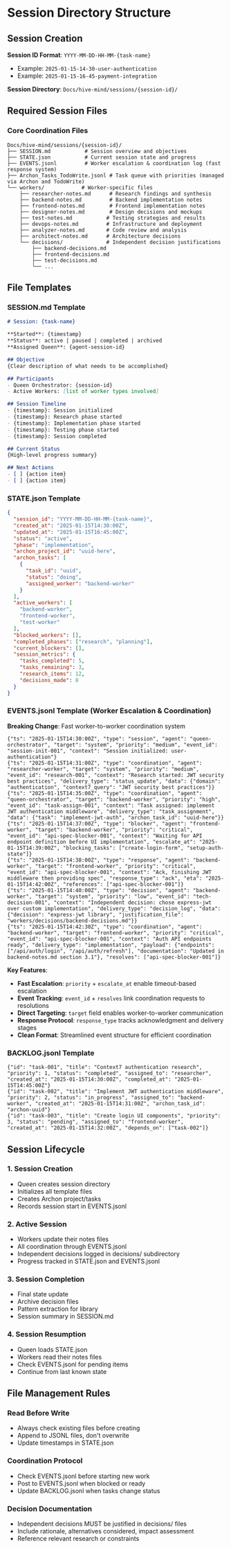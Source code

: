 # Session Directory Structure

## Session Creation

**Session ID Format**: `YYYY-MM-DD-HH-MM-{task-name}`
- Example: `2025-01-15-14-30-user-authentication`
- Example: `2025-01-15-16-45-payment-integration`

**Session Directory**: `Docs/hive-mind/sessions/{session-id}/`

## Required Session Files

### Core Coordination Files
```
Docs/hive-mind/sessions/{session-id}/
├── SESSION.md           # Session overview and objectives
├── STATE.json           # Current session state and progress
├── EVENTS.jsonl         # Worker escalation & coordination log (fast response system)
├── Archon_Tasks_TodoWrite.jsonl # Task queue with priorities (managed via Archon and TodoWrite)
└── workers/            # Worker-specific files
    ├── researcher-notes.md      # Research findings and synthesis
    ├── backend-notes.md         # Backend implementation notes
    ├── frontend-notes.md        # Frontend implementation notes
    ├── designer-notes.md        # Design decisions and mockups
    ├── test-notes.md           # Testing strategies and results
    ├── devops-notes.md         # Infrastructure and deployment
    ├── analyzer-notes.md       # Code review and analysis
    ├── architect-notes.md      # Architecture decisions
    └── decisions/              # Independent decision justifications
        ├── backend-decisions.md
        ├── frontend-decisions.md
        ├── test-decisions.md
        └── ...
```

## File Templates

### SESSION.md Template
```markdown
# Session: {task-name}

**Started**: {timestamp}
**Status**: active | paused | completed | archived
**Assigned Queen**: {agent-session-id}

## Objective
{Clear description of what needs to be accomplished}

## Participants
- Queen Orchestrator: {session-id}
- Active Workers: [list of worker types involved]

## Session Timeline
- {timestamp}: Session initialized
- {timestamp}: Research phase started
- {timestamp}: Implementation phase started
- {timestamp}: Testing phase started
- {timestamp}: Session completed

## Current Status
{High-level progress summary}

## Next Actions
- [ ] {action item}
- [ ] {action item}
```

### STATE.json Template
```json
{
  "session_id": "YYYY-MM-DD-HH-MM-{task-name}",
  "created_at": "2025-01-15T14:30:00Z",
  "updated_at": "2025-01-15T16:45:00Z",
  "status": "active",
  "phase": "implementation",
  "archon_project_id": "uuid-here",
  "archon_tasks": [
    {
      "task_id": "uuid",
      "status": "doing",
      "assigned_worker": "backend-worker"
    }
  ],
  "active_workers": [
    "backend-worker",
    "frontend-worker",
    "test-worker"
  ],
  "blocked_workers": [],
  "completed_phases": ["research", "planning"],
  "current_blockers": [],
  "session_metrics": {
    "tasks_completed": 5,
    "tasks_remaining": 3,
    "research_items": 12,
    "decisions_made": 8
  }
}
```

### EVENTS.jsonl Template (Worker Escalation & Coordination)
**Breaking Change**: Fast worker-to-worker coordination system

```jsonl
{"ts": "2025-01-15T14:30:00Z", "type": "session", "agent": "queen-orchestrator", "target": "system", "priority": "medium", "event_id": "session-init-001", "context": "Session initialized: user-authentication"}
{"ts": "2025-01-15T14:31:00Z", "type": "coordination", "agent": "researcher-worker", "target": "system", "priority": "medium", "event_id": "research-001", "context": "Research started: JWT security best practices", "delivery_type": "status_update", "data": {"domain": "authentication", "context7_query": "JWT security best practices"}}
{"ts": "2025-01-15T14:35:00Z", "type": "coordination", "agent": "queen-orchestrator", "target": "backend-worker", "priority": "high", "event_id": "task-assign-001", "context": "Task assigned: implement JWT authentication middleware", "delivery_type": "task_assignment", "data": {"task": "implement-jwt-auth", "archon_task_id": "uuid-here"}}
{"ts": "2025-01-15T14:37:00Z", "type": "blocker", "agent": "frontend-worker", "target": "backend-worker", "priority": "critical", "event_id": "api-spec-blocker-001", "context": "Waiting for API endpoint definition before UI implementation", "escalate_at": "2025-01-15T14:39:00Z", "blocking_tasks": ["create-login-form", "setup-auth-state"]}
{"ts": "2025-01-15T14:38:00Z", "type": "response", "agent": "backend-worker", "target": "frontend-worker", "priority": "critical", "event_id": "api-spec-blocker-001", "context": "Ack, finishing JWT middleware then providing spec", "response_type": "ack", "eta": "2025-01-15T14:42:00Z", "references": ["api-spec-blocker-001"]}
{"ts": "2025-01-15T14:40:00Z", "type": "decision", "agent": "backend-worker", "target": "system", "priority": "low", "event_id": "tech-decision-001", "context": "Independent decision: chose express-jwt over custom implementation", "delivery_type": "decision_log", "data": {"decision": "express-jwt library", "justification_file": "workers/decisions/backend-decisions.md"}}
{"ts": "2025-01-15T14:42:30Z", "type": "coordination", "agent": "backend-worker", "target": "frontend-worker", "priority": "critical", "event_id": "api-spec-blocker-001", "context": "Auth API endpoints ready", "delivery_type": "implementation", "payload": {"endpoints": ["/api/auth/login", "/api/auth/refresh"], "documentation": "Updated in backend-notes.md section 3.1"}, "resolves": ["api-spec-blocker-001"]}
```

**Key Features**:
- **Fast Escalation**: `priority` + `escalate_at` enable timeout-based escalation  
- **Event Tracking**: `event_id` + `resolves` link coordination requests to resolutions
- **Direct Targeting**: `target` field enables worker-to-worker communication
- **Response Protocol**: `response_type` tracks acknowledgment and delivery stages
- **Clean Format**: Streamlined event structure for efficient coordination

### BACKLOG.jsonl Template
```jsonl
{"id": "task-001", "title": "Context7 authentication research", "priority": 1, "status": "completed", "assigned_to": "researcher", "created_at": "2025-01-15T14:30:00Z", "completed_at": "2025-01-15T14:45:00Z"}
{"id": "task-002", "title": "Implement JWT authentication middleware", "priority": 2, "status": "in_progress", "assigned_to": "backend-worker", "created_at": "2025-01-15T14:31:00Z", "archon_task_id": "archon-uuid"}
{"id": "task-003", "title": "Create login UI components", "priority": 3, "status": "pending", "assigned_to": "frontend-worker", "created_at": "2025-01-15T14:32:00Z", "depends_on": ["task-002"]}
```

## Session Lifecycle

### 1. Session Creation
- Queen creates session directory
- Initializes all template files
- Creates Archon project/tasks
- Records session start in EVENTS.jsonl

### 2. Active Session
- Workers update their notes files
- All coordination through EVENTS.jsonl
- Independent decisions logged in decisions/ subdirectory
- Progress tracked in STATE.json and EVENTS.jsonl

### 3. Session Completion
- Final state update
- Archive decision files
- Pattern extraction for library
- Session summary in SESSION.md

### 4. Session Resumption
- Queen loads STATE.json
- Workers read their notes files
- Check EVENTS.jsonl for pending items
- Continue from last known state

## File Management Rules

### Read Before Write
- Always check existing files before creating
- Append to JSONL files, don't overwrite
- Update timestamps in STATE.json

### Coordination Protocol
- Check EVENTS.jsonl before starting new work
- Post to EVENTS.jsonl when blocked or ready
- Update BACKLOG.jsonl when tasks change status

### Decision Documentation
- Independent decisions MUST be justified in decisions/ files
- Include rationale, alternatives considered, impact assessment
- Reference relevant research or constraints
